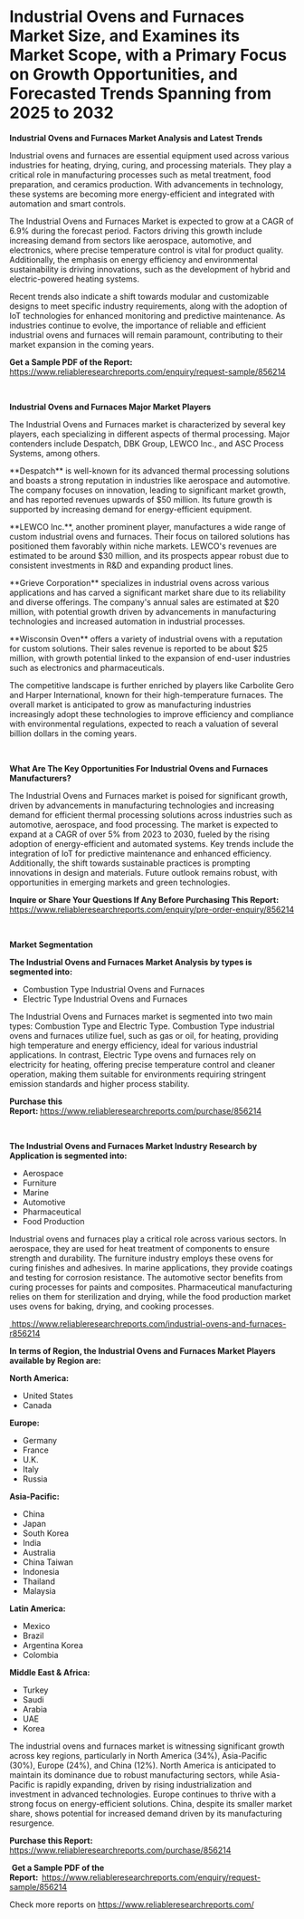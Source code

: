 <p><h1>Industrial Ovens and Furnaces Market Size, and Examines its Market Scope, with a Primary Focus on Growth Opportunities, and Forecasted Trends Spanning from 2025 to 2032</h1></p><p><strong>Industrial Ovens and Furnaces Market Analysis and Latest Trends</strong></p>
<p><p>Industrial ovens and furnaces are essential equipment used across various industries for heating, drying, curing, and processing materials. They play a critical role in manufacturing processes such as metal treatment, food preparation, and ceramics production. With advancements in technology, these systems are becoming more energy-efficient and integrated with automation and smart controls.</p><p>The Industrial Ovens and Furnaces Market is expected to grow at a CAGR of 6.9% during the forecast period. Factors driving this growth include increasing demand from sectors like aerospace, automotive, and electronics, where precise temperature control is vital for product quality. Additionally, the emphasis on energy efficiency and environmental sustainability is driving innovations, such as the development of hybrid and electric-powered heating systems. </p><p>Recent trends also indicate a shift towards modular and customizable designs to meet specific industry requirements, along with the adoption of IoT technologies for enhanced monitoring and predictive maintenance. As industries continue to evolve, the importance of reliable and efficient industrial ovens and furnaces will remain paramount, contributing to their market expansion in the coming years.</p></p>
<p><strong>Get a Sample PDF of the Report:&nbsp;</strong> <a href="https://www.reliableresearchreports.com/enquiry/request-sample/856214?utm_campaign=2104&utm_medium=2&utm_source=Github&utm_content=ia&utm_term=16022025&utm_id=industrial-ovens-and-furnaces">https://www.reliableresearchreports.com/enquiry/request-sample/856214</a></p>
<p>&nbsp;</p>
<p><strong>Industrial Ovens and Furnaces Major Market Players</strong></p>
<p><p>The Industrial Ovens and Furnaces market is characterized by several key players, each specializing in different aspects of thermal processing. Major contenders include Despatch, DBK Group, LEWCO Inc., and ASC Process Systems, among others.</p><p>**Despatch** is well-known for its advanced thermal processing solutions and boasts a strong reputation in industries like aerospace and automotive. The company focuses on innovation, leading to significant market growth, and has reported revenues upwards of $50 million. Its future growth is supported by increasing demand for energy-efficient equipment.</p><p>**LEWCO Inc.**, another prominent player, manufactures a wide range of custom industrial ovens and furnaces. Their focus on tailored solutions has positioned them favorably within niche markets. LEWCO's revenues are estimated to be around $30 million, and its prospects appear robust due to consistent investments in R&D and expanding product lines.</p><p>**Grieve Corporation** specializes in industrial ovens across various applications and has carved a significant market share due to its reliability and diverse offerings. The company's annual sales are estimated at $20 million, with potential growth driven by advancements in manufacturing technologies and increased automation in industrial processes.</p><p>**Wisconsin Oven** offers a variety of industrial ovens with a reputation for custom solutions. Their sales revenue is reported to be about $25 million, with growth potential linked to the expansion of end-user industries such as electronics and pharmaceuticals.</p><p>The competitive landscape is further enriched by players like Carbolite Gero and Harper International, known for their high-temperature furnaces. The overall market is anticipated to grow as manufacturing industries increasingly adopt these technologies to improve efficiency and compliance with environmental regulations, expected to reach a valuation of several billion dollars in the coming years.</p></p>
<p>&nbsp;</p>
<p><strong>What Are The Key Opportunities For Industrial Ovens and Furnaces Manufacturers?</strong></p>
<p><p>The Industrial Ovens and Furnaces market is poised for significant growth, driven by advancements in manufacturing technologies and increasing demand for efficient thermal processing solutions across industries such as automotive, aerospace, and food processing. The market is expected to expand at a CAGR of over 5% from 2023 to 2030, fueled by the rising adoption of energy-efficient and automated systems. Key trends include the integration of IoT for predictive maintenance and enhanced efficiency. Additionally, the shift towards sustainable practices is prompting innovations in design and materials. Future outlook remains robust, with opportunities in emerging markets and green technologies.</p></p>
<p><strong>Inquire or Share Your Questions If Any Before Purchasing This Report:</strong> <a href="https://www.reliableresearchreports.com/enquiry/pre-order-enquiry/856214?utm_campaign=2104&utm_medium=2&utm_source=Github&utm_content=ia&utm_term=16022025&utm_id=industrial-ovens-and-furnaces">https://www.reliableresearchreports.com/enquiry/pre-order-enquiry/856214</a></p>
<p>&nbsp;</p>
<p><strong>Market Segmentation</strong></p>
<p><strong>The Industrial Ovens and Furnaces Market Analysis by types is segmented into:</strong></p>
<p><ul><li>Combustion Type Industrial Ovens and Furnaces</li><li>Electric Type Industrial Ovens and Furnaces</li></ul></p>
<p><p>The Industrial Ovens and Furnaces market is segmented into two main types: Combustion Type and Electric Type. Combustion Type industrial ovens and furnaces utilize fuel, such as gas or oil, for heating, providing high temperature and energy efficiency, ideal for various industrial applications. In contrast, Electric Type ovens and furnaces rely on electricity for heating, offering precise temperature control and cleaner operation, making them suitable for environments requiring stringent emission standards and higher process stability.</p></p>
<p><strong>Purchase this Report:&nbsp;</strong><a href="https://www.reliableresearchreports.com/purchase/856214?utm_campaign=2104&utm_medium=2&utm_source=Github&utm_content=ia&utm_term=16022025&utm_id=industrial-ovens-and-furnaces">https://www.reliableresearchreports.com/purchase/856214</a></p>
<p>&nbsp;</p>
<p><strong>The Industrial Ovens and Furnaces Market Industry Research by Application is segmented into:</strong></p>
<p><ul><li>Aerospace</li><li>Furniture</li><li>Marine</li><li>Automotive</li><li>Pharmaceutical</li><li>Food Production</li></ul></p>
<p><p>Industrial ovens and furnaces play a critical role across various sectors. In aerospace, they are used for heat treatment of components to ensure strength and durability. The furniture industry employs these ovens for curing finishes and adhesives. In marine applications, they provide coatings and testing for corrosion resistance. The automotive sector benefits from curing processes for paints and composites. Pharmaceutical manufacturing relies on them for sterilization and drying, while the food production market uses ovens for baking, drying, and cooking processes.</p></p>
<p><a href="https://www.reliableresearchreports.com/industrial-ovens-and-furnaces-r856214?utm_campaign=2104&utm_medium=2&utm_source=Github&utm_content=ia&utm_term=16022025&utm_id=industrial-ovens-and-furnaces">&nbsp;https://www.reliableresearchreports.com/industrial-ovens-and-furnaces-r856214</a></p>
<p><strong>In terms of Region, the Industrial Ovens and Furnaces Market Players available by Region are:</strong></p>
<p>
    <p> <strong> North America: </strong>
        <ul>
            <li>United States</li>
            <li>Canada</li>
        </ul>
        </p> 
    <p> <strong> Europe: </strong>
        <ul>
            <li>Germany</li>
            <li>France</li>
            <li>U.K.</li>
            <li>Italy</li>
            <li>Russia</li>
        </ul>
        </p> 
    <p> <strong> Asia-Pacific: </strong>
        <ul>
            <li>China</li>
            <li>Japan</li>
            <li>South Korea</li>
            <li>India</li>
            <li>Australia</li>
            <li>China Taiwan</li>
            <li>Indonesia</li>
            <li>Thailand</li>
            <li>Malaysia</li>
        </ul>
        </p> 
    <p> <strong> Latin America: </strong>
        <ul>
            <li>Mexico</li>
            <li>Brazil</li>
            <li>Argentina Korea</li>
            <li>Colombia</li>
        </ul>
        </p> 
    <p> <strong> Middle East & Africa: </strong>
        <ul>
            <li>Turkey</li>
            <li>Saudi</li>
            <li>Arabia</li>
            <li>UAE</li>
            <li>Korea</li>
        </ul>
    </p>
    </p>
<p><p>The industrial ovens and furnaces market is witnessing significant growth across key regions, particularly in North America (34%), Asia-Pacific (30%), Europe (24%), and China (12%). North America is anticipated to maintain its dominance due to robust manufacturing sectors, while Asia-Pacific is rapidly expanding, driven by rising industrialization and investment in advanced technologies. Europe continues to thrive with a strong focus on energy-efficient solutions. China, despite its smaller market share, shows potential for increased demand driven by its manufacturing resurgence.</p></p>
<p><strong>Purchase this Report: </strong><a href="https://www.reliableresearchreports.com/purchase/856214?utm_campaign=2104&utm_medium=2&utm_source=Github&utm_content=ia&utm_term=16022025&utm_id=industrial-ovens-and-furnaces">https://www.reliableresearchreports.com/purchase/856214</a></p>
<p>&nbsp;<strong>Get a Sample PDF of the Report:&nbsp;&nbsp;</strong><a href="https://www.reliableresearchreports.com/enquiry/request-sample/856214?utm_campaign=2104&utm_medium=2&utm_source=Github&utm_content=ia&utm_term=16022025&utm_id=industrial-ovens-and-furnaces">https://www.reliableresearchreports.com/enquiry/request-sample/856214</a></p>
<p><strong></strong></p>
<p>Check more reports on <a href="https://www.reliableresearchreports.com/?utm_campaign=2104&utm_medium=2&utm_source=Github&utm_content=ia&utm_term=16022025&utm_id=industrial-ovens-and-furnaces">https://www.reliableresearchreports.com/</a></p>
